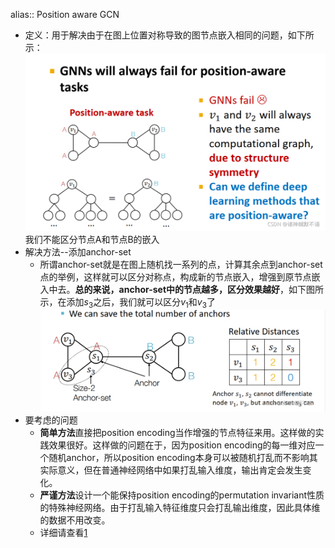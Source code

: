 alias:: Position aware GCN

- 定义：用于解决由于在图上位置对称导致的图节点嵌入相同的问题，如下所示：
  ![image.png](../assets/image_1705659165398_0.png)
  我们不能区分节点A和节点B的嵌入
- 解决方法--添加anchor-set
	- 所谓anchor-set就是在图上随机找一系列的点，计算其余点到anchor-set点的举例，这样就可以区分对称点，构成新的节点嵌入，增强到原节点嵌入中去。**总的来说，anchor-set中的节点越多，区分效果越好**，如下图所示，在添加$s_3$之后，我们就可以区分$v_1$和$v_3$了
	  ![image.png](../assets/image_1705659327134_0.png)
- 要考虑的问题
	- **简单方法**直接把position encoding当作增强的节点特征来用。这样做的实践效果很好。这样做的问题在于，因为position encoding的每一维对应一个随机anchor，所以position encoding本身可以被随机打乱而不影响其实际意义，但在普通神经网络中如果打乱输入维度，输出肯定会发生变化。
	- **严谨方法**设计一个能保持position encoding的permutation invariant性质的特殊神经网络。由于打乱输入特征维度只会打乱输出维度，因此具体维的数据不用改变。
	- 详细请查看[1](https://blog.csdn.net/PolarisRisingWar/article/details/120410245#:~:text=%E5%A6%82%E4%BD%95%E4%BD%BF%E7%94%A8position%20information%EF%BC%88%E5%8D%B3%E4%B8%8A%E5%9B%BE%E4%B8%AD%E8%BF%99%E4%B8%AAposition%20encoding%EF%BC%89)